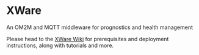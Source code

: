 # XWare
An OM2M and MQTT middleware for prognostics and health management

Please head to the [XWare Wiki](https://github.com/d-sanchezl/xware/wiki) for prerequisites and deployment instructions, along with tutorials and more.
